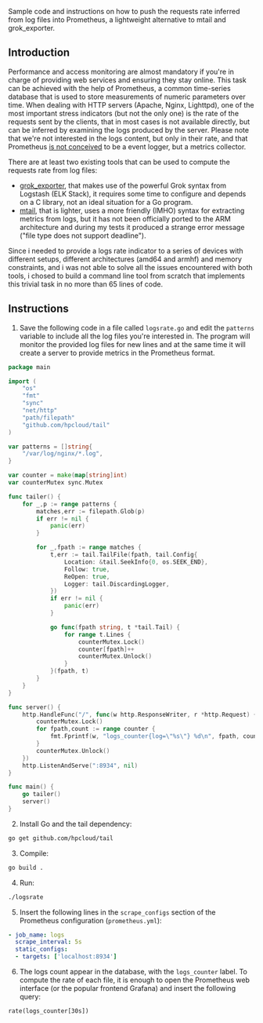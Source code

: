 Sample code and instructions on how to push the requests rate inferred from log files into Prometheus, a lightweight alternative to mtail and grok_exporter.

## Introduction

Performance and access monitoring are almost mandatory if you're in charge of providing web services and ensuring they stay online. This task can be achieved with the help of Prometheus, a common time-series database that is used to store measurements of numeric parameters over time. When dealing with HTTP servers (Apache, Nginx, Lighttpd), one of the most important stress indicators (but not the only one) is the rate of the requests sent by the clients, that in most cases is not available directly, but can be inferred by examining the logs produced by the server. Please note that we're not interested in the logs content, but only in their rate, and that Prometheus [is not conceived](https://prometheus.io/docs/introduction/faq/#how-to-feed-logs-into-prometheus) to be a event logger, but a metrics collector.

There are at least two existing tools that can be used to compute the requests rate from log files:
* [grok_exporter](https://github.com/fstab/grok_exporter), that makes use of the powerful Grok syntax from Logstash (ELK Stack), it requires some time to configure and depends on a C library, not an ideal situation for a Go program.
* [mtail](https://github.com/google/mtail), that is lighter, uses a more friendly (IMHO) syntax for extracting metrics from logs, but it has not been officially ported to the ARM architecture and during my tests it produced a strange error message ("file type does not support deadline").

Since i needed to provide a logs rate indicator to a series of devices with different setups, different architectures (amd64 and armhf) and memory constraints, and i was not able to solve all the issues encountered with both tools, i chosed to build a command line tool from scratch that implements this trivial task in no more than 65 lines of code.

## Instructions

1) Save the following code in a file called `logsrate.go` and edit the `patterns` variable to include all the log files you're interested in. The program will monitor the provided log files for new lines and at the same time it will create a server to provide metrics in the Prometheus format.
```go
package main

import (
    "os"
    "fmt"
    "sync"
    "net/http"
    "path/filepath"
    "github.com/hpcloud/tail"
)

var patterns = []string{
    "/var/log/nginx/*.log",
}

var counter = make(map[string]int)
var counterMutex sync.Mutex

func tailer() {
    for _,p := range patterns {
        matches,err := filepath.Glob(p)
        if err != nil {
            panic(err)
        }

        for _,fpath := range matches {
            t,err := tail.TailFile(fpath, tail.Config{
                Location: &tail.SeekInfo{0, os.SEEK_END},
                Follow: true,
                ReOpen: true,
                Logger: tail.DiscardingLogger,
            })
            if err != nil {
                panic(err)
            }

            go func(fpath string, t *tail.Tail) {
                for range t.Lines {
                    counterMutex.Lock()
                    counter[fpath]++
                    counterMutex.Unlock()
                }
            }(fpath, t)
        }
    }
}

func server() {
    http.HandleFunc("/", func(w http.ResponseWriter, r *http.Request) {
        counterMutex.Lock()
        for fpath,count := range counter {
            fmt.Fprintf(w, "logs_counter{log=\"%s\"} %d\n", fpath, count)
        }
        counterMutex.Unlock()
    })
    http.ListenAndServe(":8934", nil)
}

func main() {
    go tailer()
    server()
}
```

2) Install Go and the tail dependency:
```bash
go get github.com/hpcloud/tail
```

3) Compile:
```bash
go build .
```

4) Run:
```bash
./logsrate
```

5) Insert the following lines in the `scrape_configs` section of the Prometheus configuration (`prometheus.yml`):
```yml
- job_name: logs
  scrape_interval: 5s
  static_configs:
  - targets: ['localhost:8934']
```

6) The logs count appear in the database, with the `logs_counter` label. To compute the rate of each file, it is enough to open the Prometheus web interface (or the popular frontend Grafana) and insert the following query:
```
rate(logs_counter[30s])
```
